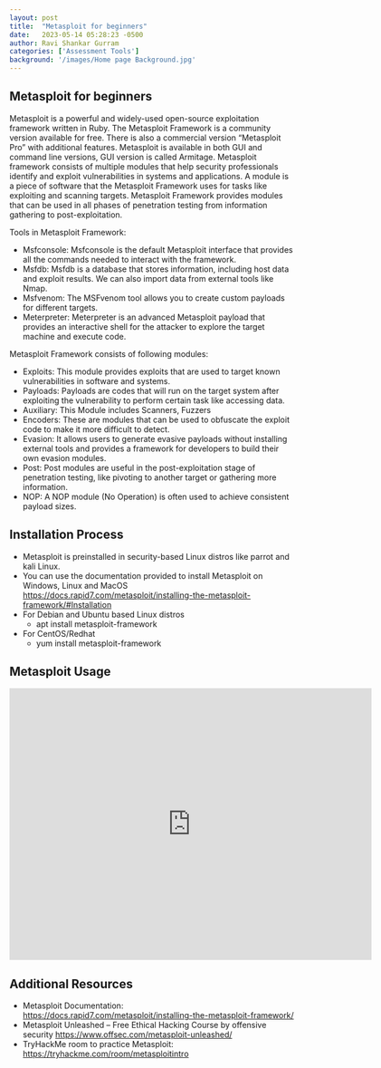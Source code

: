 ```yaml
---
layout: post
title:  "Metasploit for beginners"
date:   2023-05-14 05:28:23 -0500
author: Ravi Shankar Gurram
categories: ['Assessment Tools']
background: '/images/Home page Background.jpg'
---
```


## Metasploit for beginners

Metasploit is a powerful and widely-used open-source exploitation framework written in Ruby. The Metasploit Framework is a community version available for free. There is also a commercial version “Metasploit Pro” with additional features. Metasploit is available in both GUI and command line versions, GUI version is called Armitage. Metasploit framework consists of multiple modules that help security professionals identify and exploit vulnerabilities in systems and applications. A module is a piece of software that the Metasploit Framework uses for tasks like exploiting and scanning targets. Metasploit Framework provides modules that can be used in all phases of penetration testing from information gathering to post-exploitation. 

Tools in Metasploit Framework:
- Msfconsole: Msfconsole is the default Metasploit interface that provides all the commands needed to interact with the framework.
- Msfdb: Msfdb is a database that stores information, including host data and exploit results. We can also import data from external tools like Nmap.
- Msfvenom: The MSFvenom tool allows you to create custom payloads for different targets.
- Meterpreter: Meterpreter is an advanced Metasploit payload that provides an interactive shell for the attacker to explore the target machine and execute code.

Metasploit Framework consists of following modules:
- Exploits: This module provides exploits that are used to target known vulnerabilities in software and systems.
- Payloads: Payloads are codes that will run on the target system after exploiting the vulnerability to perform certain task like accessing data.
- Auxiliary: This Module includes Scanners, Fuzzers
- Encoders: These are modules that can be used to obfuscate the exploit code to make it more difficult to detect.
- Evasion: It allows users to generate evasive payloads without installing external tools and provides a framework for developers to build their own evasion modules.
- Post: Post modules are useful in the post-exploitation stage of penetration testing, like pivoting to another target or gathering more information.
- NOP: A NOP module (No Operation) is often used to achieve consistent payload sizes.

## Installation Process

- Metasploit is preinstalled in security-based Linux distros like parrot and kali Linux.
- You can use the documentation provided to install Metasploit on Windows, Linux and MacOS
https://docs.rapid7.com/metasploit/installing-the-metasploit-framework/#Installation 
- For Debian and Ubuntu based Linux distros
  - apt install metasploit-framework
- For CentOS/Redhat
  - yum install metasploit-framework

## Metasploit Usage

<iframe width="640" height="480" src="https://www.youtube.com/embed/XJ1qDUScn3w" frameborder="0" allowfullscreen></iframe>

## Additional Resources

- Metasploit Documentation: https://docs.rapid7.com/metasploit/installing-the-metasploit-framework/ 
- Metasploit Unleashed – Free Ethical Hacking Course by offensive security https://www.offsec.com/metasploit-unleashed/
- TryHackMe room to practice Metasploit: https://tryhackme.com/room/metasploitintro
